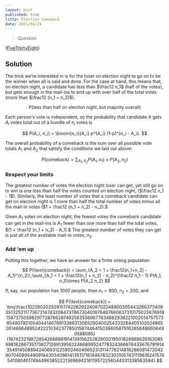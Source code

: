 ```yaml
---
layout: post
published: true
title: Election Comeback
date: 2021/04/24
---
```


>Question

<!--more-->

([FiveThirtyEight](URL))

## Solution

The trick we're interested in is for the loser on election night to go on to be the winner when all is said and done. For the case at hand, this means that, on election night, a candidate has less than $\frac12 n_1$ (half of the votes), but gets enough in the mail-ins to end up with over half of the total votes (more than $\frac12 (n_1 + n_2)$). 

$$ P(\text{less than half on election night, but majority overall}) $$

Each person's vote is independent, so the probability that candidate $A$ gets $A_i$ votes total out of a bundle of $n_i$ votes is

$$ P(A_i, n_i) = \binom{n_i}{A_i} p^{A_i} (1-p)^{n_i - A_i}. $$

The overall probability of a comeback is the sum over all possible vote totals $A_1$ and $A_2$ that satisfy the conditions we laid out above:

$$ P(\text{comeback}) = \sum_{A_1, A_2} P(A_1, n_1) \times P(A_2, n_2) $$

### Respect your limits

The greatest number of votes the election night loser can get, yet still go on to win is one less than half the votes counted on election night, ($\frac12 n_1 - 1$). Similarly, the least number of votes that a comeback candidate can get on election night is $1$ more than half the total number of votes minus all the mail-in votes ($1 + \frac12 (n_1 + n_2) - n_2).$

Given $A_1$ votes on election night, the fewest votes the comeback candidate can get in the mail-ins is $A_1$ fewer than one more than half the total votes, $(1 + \frac12 (n_1 + n_2) - A_1).$ The greatest number of votes they can get is just all of the available mail-in votes, $n_2.$

### Add 'em up

Putting this together, we have an answer for a finite voting population

$$ P(\text{comeback}) = \sum_{A_2 = 1 + \frac12(n_1+n_2) - A_1}^{n_2}\,\sum_{A_1 = 1 + \frac12(n_1 + n_2) - n_2}^{\frac12 n_1 - 1} P(A_1, n_1)\times P(A_2 n_2) $$

If, say, our population has $1000$ people, then $n_1 = 800,$ $n_2 = 200,$ and 

$$ P(\text{comeback}) = \tiny\frac{10228020292915174228292240870224890030544326637340935132521177367214743208473786730401876487660637310175022678918158737505982977287662874925635566677634882938221002014757573954807921054044146789133883130652904002543332844051020248652614686489524222103423778501587446415038605879162658486606490588085}{167423219872854268898191413915625282900219501828989626163085998182867351738271269139562246689952477832436667643367679191435491450889424069312259024604665231311477621481628609147204290704099549091843034096141351171618467832303105743111961624157454108040174944963852221369694216119572256044331338563584} $$

<br>
